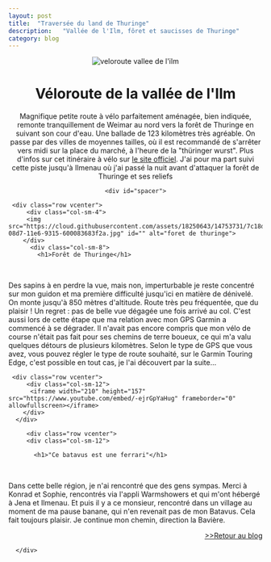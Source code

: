 ```yaml
---
layout: post
title:  "Traversée du land de Thuringe"
description:   "Vallée de l'Ilm, fôret et saucisses de Thuringe"
category: blog
---
```

  
  <div class="container blog" align="center">
     <div class="row vcenter">
         <div class="col-sm-12">
          <img src="https://cloud.githubusercontent.com/assets/18250643/14753714/5b8bd29c-08d7-11e6-9ff2-706bc4367ae4.jpg" id="" alt="veloroute vallee de l'ilm">
        </div>
      </div>
      <div class="row vcenter">
          <div class="col-sm-12">
            <h1>Véloroute de la vallée de l'Ilm</h1>
            <p>Magnifique petite route à vélo parfaitement aménagée, bien indiquée, remonte tranquillement de Weimar au nord vers la forêt de Thuringe en suivant son cour d'eau. Une ballade de 123 kilomètres très agréable. On passe par des villes de moyennes tailles, où il est recommandé  de s'arrêter vers midi sur la place du marché, à l'heure de la "thüringer wurst". Plus d'infos sur cet itinéraire à vélo sur <a href="http://www.ilmtal-radweg.de/radweg/" target="_blank">le site officiel</a>. J'ai pour ma part suivi cette piste jusqu'à Ilmenau où j'ai passé la nuit avant d'attaquer la forêt de Thuringe et ses reliefs</p>
          </div>
        </div>

    <div id="spacer">
</div>

     <div class="row vcenter">
         <div class="col-sm-4">
         <img src="https://cloud.githubusercontent.com/assets/18250643/14753731/7c18deec-08d7-11e6-9315-600083683f2a.jpg" id="" alt="foret de thuringe">
        </div>
          <div class="col-sm-8">
            <h1>Forêt de Thuringe</h1>
            <p>Des sapins à en perdre la vue, mais non, imperturbable je reste concentré sur mon guidon et ma première difficulté jusqu'ici en matière de dénivelé. On monte jusqu'à 850 mètres d'altitude. Route très peu fréquentée, que du plaisir ! Un regret : pas de belle vue dégagée une fois arrivé au col. C'est aussi lors de cette étape que ma relation avec mon GPS Garmin a commencé à se dégrader. Il n'avait pas encore compris que mon vélo de course n'était pas fait pour ses chemins de terre boueux, ce qui m'a valu quelques détours de plusieurs kilomètres. Selon le type de GPS que vous avez, vous pouvez régler le type de route souhaité, sur le Garmin Touring Edge, c'est possible en tout cas, je l'ai découvert par la suite...</p>
          </div>
      </div>

  <div id="spacer">
</div>

     <div class="row vcenter">
         <div class="col-sm-12">
          <iframe width="210" height="157" src="https://www.youtube.com/embed/-ejrGpYaHug" frameborder="0" allowfullscreen></iframe>
        </div>
      </div>
        
         <div class="row vcenter">
         <div class="col-sm-12">

           <h1>"Ce batavus est une ferrari"</h1>
           <p>Dans cette belle région, je n'ai rencontré que des gens sympas. Merci à Konrad et Sophie, rencontrés via l'appli Warmshowers et qui m'ont hébergé à Jena et Ilmenau. Et puis il y a ce monsieur, rencontré dans un village au moment de ma pause banane, qui n'en revenait pas de mon Batavus. Cela fait toujours plaisir. Je continue mon chemin, direction la Bavière.</p>
        </div>
      </div>

 <div class="row vcenter">      
        <div class="col-sm-12">
        <a href="/blog.html"><p align="right">>>Retour au blog</p></a>
          </div>
        </div>

      </div>

